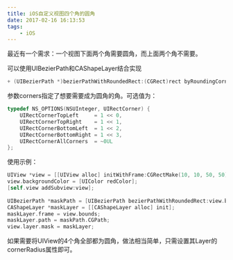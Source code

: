 ```yaml
---
title: iOS自定义视图四个角的圆角
date: 2017-02-16 16:13:53
tags:
	- iOS
---
```


最近有一个需求：一个视图下面两个角需要圆角，而上面两个角不需要。

可以使用UIBezierPath和CAShapeLayer结合实现

```objective-c
+ (UIBezierPath *)bezierPathWithRoundedRect:(CGRect)rect byRoundingCorners:(UIRectCorner)corners cornerRadii:(CGSize)cornerRadii;
```
参数corners指定了想要需要成为圆角的角。可选值为：
```objective-c
typedef NS_OPTIONS(NSUInteger, UIRectCorner) {
    UIRectCornerTopLeft     = 1 << 0,
    UIRectCornerTopRight    = 1 << 1,
    UIRectCornerBottomLeft  = 1 << 2,
    UIRectCornerBottomRight = 1 << 3,
    UIRectCornerAllCorners  = ~0UL
};
```
<!-- more -->

使用示例：

```objective-c
UIView *view = [[UIView alloc] initWithFrame:CGRectMake(10, 10, 50, 50)];
view.backgroundColor = [UIColor redColor];
[self.view addSubview:view];
    
UIBezierPath *maskPath = [UIBezierPath bezierPathWithRoundedRect:view.bounds byRoundingCorners:UIRectCornerBottomLeft | UIRectCornerBottomRight cornerRadii:CGSizeMake(10, 10)];
CAShapeLayer *maskLayer = [[CAShapeLayer alloc] init];
maskLayer.frame = view.bounds;
maskLayer.path = maskPath.CGPath;
view.layer.mask = maskLayer;
```
如果需要将UIView的4个角全部都为圆角，做法相当简单，只需设置其Layer的cornerRadius属性即可。